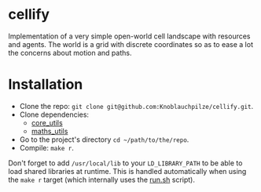 
# cellify

Implementation of a very simple open-world cell landscape with resources and agents. The world is a grid with discrete coordinates so as to ease a lot the concerns about motion and paths.

# Installation

- Clone the repo: `git clone git@github.com:Knoblauchpilze/cellify.git`.
- Clone dependencies:
    * [core_utils](https://github.com/Knoblauchpilze/core_utils)
    * [maths_utils](https://github.com/Knoblauchpilze/maths_utils)
- Go to the project's directory `cd ~/path/to/the/repo`.
- Compile: `make r`.

Don't forget to add `/usr/local/lib` to your `LD_LIBRARY_PATH` to be able to load shared libraries at runtime. This is handled automatically when using the `make r` target (which internally uses the [run.sh](https://github.com/Knoblauchpilze/cellify/blob/master/data/run.sh) script).
